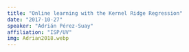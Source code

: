 ```yaml
---
title: "Online learning with the Kernel Ridge Regression"
date: "2017-10-27"
speaker: "Adrián Pérez-Suay"
affiliation: "ISP/UV"
img: Adrian2018.webp
---
```

